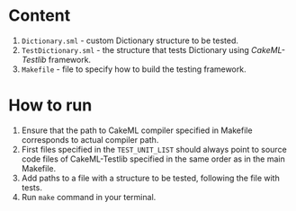 # Content
1. `Dictionary.sml` - custom Dictionary structure to be tested.
1. `TestDictionary.sml` - the structure that tests Dictionary using *CakeML-Testlib* framework.
1. `Makefile` - file to specify how to build the testing framework.

# How to run
1. Ensure that the path to CakeML compiler specified in Makefile corresponds to actual compiler path.
1. First files specified in the `TEST_UNIT_LIST` should always point to source code files of CakeML-Testlib specified in the same order as in the main Makefile.
1. Add paths to a file with a structure to be tested, following the file with tests.
1. Run `make` command in your terminal.